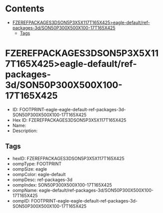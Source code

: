 



Contents
========

* [FZEREFPACKAGES3DSON5P3X5X117T165X425>eagle-default/ref-packages-3d/SON50P300X500X100-17T165X425](#fzerefpackages3dson5p3x5x117t165x425eagle-defaultref-packages-3dson50p300x500x100-17t165x425)
	* [Tags](#tags)

# FZEREFPACKAGES3DSON5P3X5X117T165X425>eagle-default/ref-packages-3d/SON50P300X500X100-17T165X425

- ID: FOOTPRINT-eagle-eagle-default-ref-packages-3d-SON50P300X500X100-17T165X425
- Hex ID: FZEREFPACKAGES3DSON5P3X5X117T165X425
- Name: 
- Description: 

## Tags

- hexID: FZEREFPACKAGES3DSON5P3X5X117T165X425
- oompType: FOOTPRINT
- oompSize: eagle
- oompColor: eagle-default
- oompDesc: ref-packages-3d
- oompIndex: SON50P300X500X100-17T165X425
- oompName: eagle-default/ref-packages-3d/SON50P300X500X100-17T165X425
- oompID: FOOTPRINT-eagle-eagle-default-ref-packages-3d-SON50P300X500X100-17T165X425
